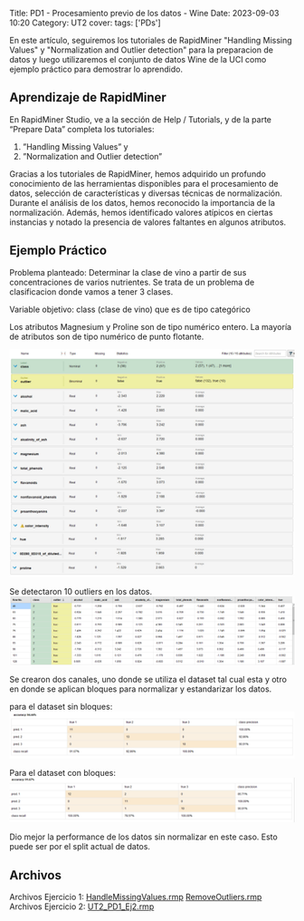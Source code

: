 Title: PD1 - Procesamiento previo de los datos - Wine
Date: 2023-09-03 10:20
Category: UT2
cover:
tags: ['PDs']

En este artículo, seguiremos los tutoriales de RapidMiner "Handling Missing Values" y "Normalization and Outlier detection" para la preparacion de datos y luego utilizaremos el conjunto de datos Wine de la UCI como ejemplo práctico para demostrar lo aprendido.

## Aprendizaje de RapidMiner

En RapidMiner Studio, ve a la sección de Help / Tutorials, y de la parte “Prepare Data” completa
los tutoriales:

1. ”Handling Missing Values” y
2. ”Normalization and Outlier detection”

Gracias a los tutoriales de RapidMiner, hemos adquirido un profundo conocimiento de las herramientas disponibles para el procesamiento de datos, selección de características y diversas técnicas de normalización.
Durante el análisis de los datos, hemos reconocido la importancia de la normalización. Además, hemos identificado valores atípicos en ciertas instancias y notado la presencia de valores faltantes en algunos atributos.

## Ejemplo Práctico

Problema planteado: Determinar la clase de vino a partir de sus concentraciones de varios nutrientes. Se trata de un problema de clasificacion donde vamos a tener 3 clases.

Variable objetivo: class (clase de vino) que es de tipo categórico

Los atributos Magnesium y Proline son de tipo numérico entero.
La mayoría de atributos son de tipo numérico de punto flotante.

![atributos](https://github.com/gcabrera243/gcabrera243.github.io/blob/main/content/UT2/PDs/PD1/atributos.jpg?raw=true)

Se detectaron 10 outliers en los datos.
![outliers](https://github.com/gcabrera243/gcabrera243.github.io/blob/main/content/UT2/PDs/PD1/Outliers.png?raw=true)

Se crearon dos canales, uno donde se utiliza el dataset tal cual esta y otro en donde se aplican bloques para normalizar y estandarizar los datos.

para el dataset sin bloques:
![performance](https://github.com/gcabrera243/gcabrera243.github.io/blob/main/content/UT2/PDs/PD1/PerformanceSinNormalizar.png?raw=true)

Para el dataset con bloques:
![performance](https://github.com/gcabrera243/gcabrera243.github.io/blob/main/content/UT2/PDs/PD1/PerformanceNormalizado.png?raw=true)

Dio mejor la performance de los datos sin normalizar en este caso. Esto puede ser por el split actual de datos.

## Archivos

Archivos Ejercicio 1:
[HandleMissingValues.rmp](https://github.com/gcabrera243/gcabrera243.github.io/blob/main/content/UT3/PDs/PD1/HandleMissingValues.rmp?raw=true)
[RemoveOutliers.rmp](https://github.com/gcabrera243/gcabrera243.github.io/blob/main/content/UT3/PDs/PD1/RemoveOutliers.rmp?raw=true)
Archivos Ejercicio 2:
[UT2_PD1_Ej2.rmp](https://github.com/gcabrera243/gcabrera243.github.io/blob/main/content/UT3/PDs/PD1/UT2_PD1_Ej2.rmp?raw=true)

